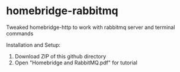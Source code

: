 # homebridge-rabbitmq
Tweaked homebridge-http to work with rabbitmq server and terminal commands

Installation and Setup:

1. Download ZIP of this github directory
2. Open "Homebridge and RabbitMQ.pdf" for tutorial

